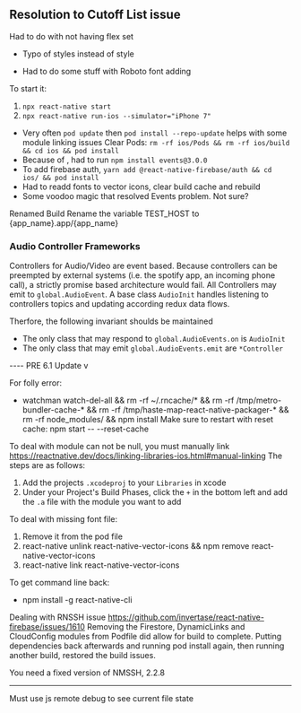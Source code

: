 ## Resolution to Cutoff List issue
Had to do with not having flex set
- Typo of styles instead of style

- Had to do some stuff with Roboto font adding



To start it:
1. `npx react-native start`
2. `npx react-native run-ios --simulator="iPhone 7"`


- Very often `pod update` then `pod install --repo-update` helps with some module linking issues
Clear Pods: `rm -rf ios/Pods && rm -rf ios/build && cd ios && pod install`
- Because of , had to run `npm install events@3.0.0`
- To add firebase auth, `yarn add @react-native-firebase/auth && cd ios/ && pod install`
- Had to readd fonts to vector icons, clear build cache and rebuild
- Some voodoo magic that resolved Events problem. Not sure?

Renamed Build
Rename the variable TEST_HOST to {app_name}.app/{app_name}


### Audio Controller Frameworks
Controllers for Audio/Video are event based. Because controllers can be preempted by external systems (i.e. the spotify app, an incoming phone call), a strictly promise based architecture would fail. All Controllers may emit to `global.AudioEvent`. A base class `AudioInit` handles listening to controllers topics and updating according redux data flows.

Therfore, the following invariant shoulds be maintained
* The only class that may respond to `global.AudioEvents.on` is `AudioInit`
* The only class that may emit `global.AudioEvents.emit` are `*Controller`














---- PRE 6.1 Update v



For folly error:
- watchman watch-del-all && rm -rf ~/.rncache/* && rm -rf /tmp/metro-bundler-cache-* && rm -rf /tmp/haste-map-react-native-packager-* && rm -rf node_modules/ && npm install
Make sure to restart with reset cache:
npm start -- --reset-cache


To deal with module can not be null, you must manually link
https://reactnative.dev/docs/linking-libraries-ios.html#manual-linking
The steps are as follows:
1. Add the projects `.xcodeproj` to your `Libraries` in xcode
2. Under your Project's Build Phases, click the `+` in the bottom left and add the `.a` file with the module you want to add

To deal with missing font file:
1. Remove it from the pod file
2. react-native unlink react-native-vector-icons && npm remove react-native-vector-icons
3. react-native link react-native-vector-icons



To get command line back:
- npm install -g react-native-cli


Dealing with RNSSH issue
https://github.com/invertase/react-native-firebase/issues/1610
Removing the Firestore, DynamicLinks and CloudConfig modules from Podfile did allow
for build to complete. Putting dependencies back afterwards and running pod install again,
then running another build, restored the build issues.

You need a fixed version of NMSSH, 2.2.8


----------------

Must use js remote debug to see current file state

